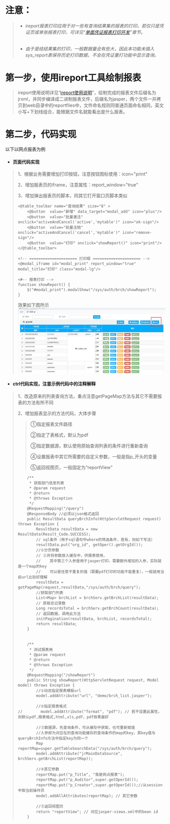 # 注意：

> * ###### ireport报表打印应用于对一些有查询结果集的报表的打印。若仅只是凭证页或单张报表打印，可详见“[单面凭证报表打印开发](/kuang-jia-she-zhi/bao-biao-he-da-yin/dan-ye-ping-zheng-bao-biao-da-yin-kai-fa.md)”章节。
> * ###### 由于是结结果集的打印，一般数据量会有些大，因此本功能未插入sys\_report表保存历史打印数据，不会在凭证重打功能中显示查询。

# 第一步，使用ireport工具绘制报表

> ireport使用说明详见“[ireport使用说明](/kuang-jia-she-zhi/bao-biao-he-da-yin/ireportzheng-he-kai-fa-pdf-bao-biao/ireportshi-yong-shuo-ming.md)”，绘制完成的报表文件后缀名为jrxml，并同步编译成二进制报表文件，后缀名为jasper，两个文件一并拷贝到web目录中的reportfiles中，文件命名规则同普通页面命名相同，英文小写+下划线组合，能根据文件名就能看出是什么报表。

# 第二步，代码实现

以下以网点报表为例

* #### 页面代码实现

> 1、根据业务需要增加打印按钮，注意按钮图标使用：icon="print"
>
> 2、增加报表页的iframe，注意属性：report\_window="true"
>
> 3、增加弹出报表页的脚本，同其它打开窗口页脚本类似
>
> ```
> <@table_toolbar name="查询结果" size="8" >
>     <@button  value="新增" data_target="modal_add" icon="plus"/>
>     <@button  value="批量激活" onclick="activeAndCancel('active','mytable')" icon="ok-sign"/>
>     <@button  value="批量注销" onclick="activeAndCancel('cancel','mytable')" icon="remove-sign"/>
>     <@button  value="打印" onclick="showReport()" icon="print"/>
> </@table_toolbar>
>
> <!-- ===================== 打印框 ===================== -->
> <@modal_iframe id="modal_print" report_window="true" modal_title="打印" class="modal-lg"/>
>
> <#-- 报表打印 -->
> function showReport() {
>     $("#modal_print").modalShow("/sys/auth/brch/showReport");
> }
> ```
>
> 效果如下图所示![](/assets/report_02.png)

* #### ctrl代码实现，注意示例代码中的注释解释

> 1、改造原来的列表查询方法，重点注意getPageMap方法与其它不需要报表的方法有所不同
>
> 2、增加报表显示的方法代码，大体步骤
>
> > ①指定报表文件路径
> >
> > ②指定了表格式，默认为pdf
> >
> > ③指定数据源，默认使用原始查询列表的条件进行重新查询
> >
> > ④设置报表中其它所需要的自定义参数，一般是指p\_开头的变量
> >
> > ⑤返回视图页，一般固定为“reportView”
>
> ```
>     /**
>      * 获取部门信息列表
>      * @param request
>      * @return
>      * @throws Exception 
>      */
>     @RequestMapping("/query")
>     @ResponseBody //必须以json格式返回
>     public ResultData queryBrchInfo(HttpServletRequest request) throws Exception {
>         ResultData resultData = new ResultData(Result_Code.SUCCESS);
>         // sql条件（用于sql语句中where的筛选条件，若有，则如下写法）
>         resultData.put("org_id", getOper().getOrgId());
>         //①分页参数
>         // ②并将参数放入缓存中，供报表使用，
>         //    其中第三个入参是用于jasper打印，需要额外增加的入参，实际就是一个map的key
>         //    可以是任意不重复的值（需要pdf打印的功能不能重复），一般就用当前url比较好理解
>         resultData = getPageMap(request,resultData,"/sys/auth/brch/query");
>         //获取部门列表        
>         List<Map> brchList = brchServ.getBrchList(resultData);
>         // 获取总记录数
>         Long recordsTotal = brchServ.getBrchCount(resultData);
>         // 返回数据，调用此方法
>         initPagination(resultData, brchList, recordsTotal);
>         return resultData;
>     }
>     
>     
>     /**
>      * 测试报表用
>      * @param request
>      * @return
>      * @throws Exception
>      */
>     @RequestMapping("/showReport")
>     public String showReport(HttpServletRequest request, Model model) throws Exception {
>         //①动态指定报表模板url
>         model.addAttribute("url", "demo/brch_list.jasper");
>         
>         //②指定报表格式
> //        model.addAttribute("format", "pdf"); // 若不设置此属性，则默认pdf,报表格式,html,xls,pdf，pdf效果最好
>         
>         //③数据源，先查询条件，可从缓存中获取，也可重新赋值
>         //入参即为对应在的查询功能缓存的查询条件的map的key，其key值与queryBrchInfo方法中指定key为同一个
>         Map reportMap=super.getTableSearchData("/sys/auth/brch/query");
>         model.addAttribute("jrMainDataSource", brchServ.getBrchList(reportMap));
>         
>         //④其它参数
>         reportMap.put("p_Title", "我是网点报表");
>         reportMap.put("p_Auditor",super.getOperId());
>         reportMap.put("p_Creator",super.getOperId());//从session中取当前操作员
>         model.addAllAttributes(reportMap); // 其它参数
>
>         //⑤返回视图页
>         return "reportView"; // 对应jasper-views.xml中的bean id
>     }
> ```



